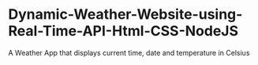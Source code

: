# Dynamic-Weather-Website-using-Real-Time-API-Html-CSS-NodeJS
A Weather App that displays current time, date and temperature in Celsius  
